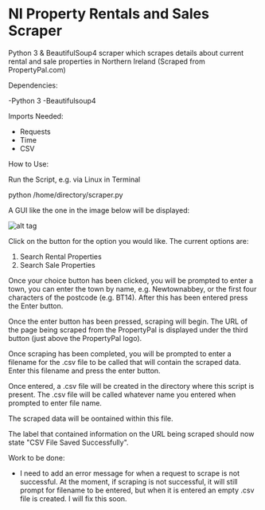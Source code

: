 # NI Property Rentals and Sales Scraper
Python 3 &amp; BeautifulSoup4 scraper which scrapes details about current rental and sale properties in Northern Ireland (Scraped from PropertyPal.com)

Dependencies:

-Python 3
-Beautifulsoup4

Imports Needed:

- Requests
- Time
- CSV

How to Use:

Run the Script, e.g. via Linux in Terminal 

python /home/directory/scraper.py

A GUI like the one in the image below will be displayed:

![alt tag](https://image.ibb.co/cBQsUG/Screenshot_20180124_021432.png)

Click on the button for the option you would like. The current options are:

1. Search Rental Properties
2. Search Sale Properties

Once your choice button has been clicked, you will be prompted to enter a town, you can enter the town by name, e.g. Newtownabbey, or the first four characters of the postcode (e.g. BT14). After this has been entered press the Enter button.

Once the enter button has been pressed, scraping will begin. The URL of the page being scraped from the PropertyPal is displayed under the third button (just above the PropertyPal logo). 

Once scraping has been completed, you will be prompted to enter a filename for the .csv file to be called that will contain the scraped data. Enter this filename and press the enter button.

Once entered, a .csv file will be created in the directory where this script is present. The .csv file will be called whatever name you entered when prompted to enter file name.

The scraped data will be oontained within this file.

The label that contained information on the URL being scraped should now state "CSV File Saved Successfully".


Work to be done:

- I need to add an error message for when a request to scrape is not successful. At the moment, if scraping is not successful, it will still prompt for filename to be entered, but when it is entered an empty .csv file is created. I will fix this soon.

